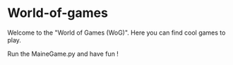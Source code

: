 # World-of-games

Welcome to the "World of Games (WoG)".
Here you can find cool games to play.

Run the MaineGame.py and have fun !
